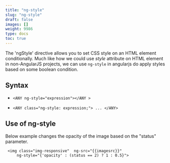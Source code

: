 ```yaml
---
title: "ng-style"
slug: "ng-style"
draft: false
images: []
weight: 9986
type: docs
toc: true
---
```


The 'ngStyle' directive allows you to set CSS style on an HTML element conditionally.
Much like how we could use *style* attribute on HTML element in non-AngularJS projects, we can use `ng-style` in angularjs do apply styles based on some boolean condition. 

## Syntax
 

 - `<ANY ng-style="expression"></ANY >`  

 -  `<ANY class="ng-style:
       expression;"> ... </ANY>`

## Use of ng-style
   
Below example changes the opacity of the image based on the "status" parameter.

     <img class="img-responsive"  ng-src="{{imagesrc}}"
         ng-style="{'opacity' : (status == 2) ? 1 : 0.5}">

